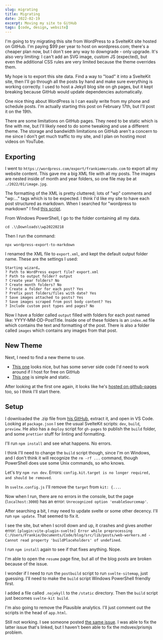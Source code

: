 ```yaml
---
slug: migrating
title: Migrating
date: 2022-02-19
excerpt: Moving my site to GitHub
tags: [code, design, website]
---
```


<script>
  import CodeBlock from "$lib/components/blog/code-block.svelte";
</script>

I'm going to try migrating this site from WordPress to a SvelteKit site hosted on GitHub. I'm paying $99 per year to host on wordpress.com; there's a cheaper plan now, but I don't see any way to downgrade - only upgrade. It's also very limiting: I can't add an SVG image, custom JS (expected), but even the additional CSS rules are very limited because the theme overrides them.

My hope is to export this site data. Find a way to "load" it into a SvelteKit site, then I'll go through all the posts by hand and make sure everything is working correctly. I used to host a Jekyll blog site on gh pages, but it kept breaking because GitHub would update dependencies automatically.

One nice thing about WordPress is I can easily write from my phone and schedule posts. I'm actually starting this post on February 17th, but I'll post it on the 19th.

There are some limitations on GitHub pages. They need to be static which is fine with me, but I'll likely need to do some tweaking and use a different theme. The storage and bandwidth limitations on GitHub aren't a concern to me since I don't get much traffic to my site, and I plan on hosting most videos on YouTube.

## Exporting

I went to `https://wordpress.com/export/frankiemercado.com` to export all my website content. This gave me a big XML file with all my posts. The images are nested inside of month and year folders, so one file may be at `./2022/01/image.jpg`.

The formatting of the XML is pretty cluttered; lots of "wp" comments and "wp:..." tags which is to be expected. I think I'd like my site to have each post structured as markdown. When I searched for "wordpress to markdown" I find [this script](https://github.com/lonekorean/wordpress-export-to-markdown).

From Windows PowerShell, I go to the folder containing all my data.

`cd .\\Downloads\\wp20220218`

Then I run the command:

<CodeBlock lang="shell">

```shell
npx wordpress-export-to-markdown
```

</CodeBlock>

I renamed the XML file to `export.xml`, and kept the default output folder name. These are the settings I used:

<CodeBlock lang="shell" filename="config">

```shell
Starting wizard…
? Path to WordPress export file? export.xml
? Path to output folder? output
? Create year folders? No
? Create month folders? No
? Create a folder for each post? Yes
? Prefix post folders/files with date? Yes
? Save images attached to posts? Yes
? Save images scraped from post body content? Yes
? Include custom post types and pages? No
```

</CodeBlock>

Now I have a folder called `output` filled with folders for each post named like: YYYY-MM-DD-PostTitle. Inside one of these folders is an `index.md` file which contains the text and formatting of the post. There is also a folder called `images` which contains any images from that post.

## New Theme

Next, I need to find a new theme to use.

- [This one](https://fantinel.dev/blog-development-sveltekit/) looks nice, but has some server side code I'd need to work around if I host for free on GitHub
- [This one](https://github.com/svelteland/svelte-kit-blog-demo) is simple and static.

After looking at the first one again, it looks like he's [hosted on github-pages](https://github.com/matfantinel/matfantinel.github.io/deployments/activity_log?environment=github-pages) too, so I think I'll start there.

## Setup

I downloaded the .zip file from [his GitHub](https://github.com/matfantinel/matfantinel.github.io), extract it, and open in VS Code. Looking at `package.json` I see the usual SvelteKit scripts: `dev`, `build`, `preview`. He also has a `deploy` script for `gh-pages` to publish the `build` folder, and some `prettier` stuff for linting and formatting.

I'll run `npm install` and see what happens. No errors.

I think I'll need to change the `build` script though, since I'm on Windows, and I don't think it will recognize the `rm -rf ...` command, though PowerShell does use some Unix commands, so who knows.

Let's try `npm run dev`. Errors: `config.kit.target is no longer required, and should be removed`.

In `svelte.config.js` I'll remove the `target` from `kit: {...`.

Now when I run, there are no errors in the console, but the page (`localhost:3000`) has an error: `Unrecognized option 'enableSourcemap'`.

After searching a bit, I may need to update svelte or some other decency. I'll run `npm update`. That seemed to fix it.

I see the site, but when I scroll down and up, it crashes and gives another error: `[plugin:vite-plugin-svelte] Error while preprocessing C:/Users/Frankie/Documents/Code/blog/src/lib/posts/web-workers.md - Cannot read property 'buildPlaceholders' of undefined`.

I run `npm install` again to see if that fixes anything. Nope.

I'm able to open the `resume` page fine, but all of the blog posts are broken because of the issue.

I wonder if I need to run the `postbuild` script to run `svelte-sitemap`, just guessing. I'll need to make the `build` script Windows PowerShell friendly first.

I added a file called `.nojekyll` to the `/static` directory. Then the `build` script just becomes `svelte-kit build`.

I'm also going to remove the Plausible analytics. I'll just comment out the scripts in the head of `app.html`.

Still not working. I see someone posted [the same issue](https://github.com/matfantinel/matfantinel.github.io/issues/18). I was able to fix the latter issue that's linked, but I haven't been able to fix the mdsvex/prismjs problem.
